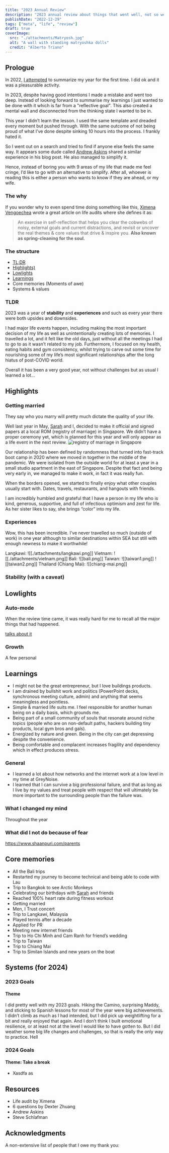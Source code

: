 ```yaml
---
title: "2023 Annual Review"
description: "2023 annual review about things that went well, not so well, experiences and learnings throughout the year."
publishDate: "2022-12-29"
tags: ["meta", "life", "review"]
draft: true
coverImage:
  src: "./attachments/Matryosh.jpg"
  alt: "A wall with standing matryoshka dolls"
  credit: "Alberto Triano"
---
```


## Prologue

In 2022, [I attempted](/posts/annual-review-2021) to summarize my year for the first time. I did ok and it was a pleasurable activity.

In 2023, despite having good intentions I made a mistake and went too deep. Instead of looking forward to summarise my learnings I just wanted to be done with it which is far from a "reflective goal". This also created a mental wall and disconnected from the thinking state I wanted to be in.

This year I didn’t learn the lesson. I used the same template and dreaded every moment but pushed through. With the same outcome of not being proud of what I’ve done despite sinking 10 hours into the process. I frankly hated it.

So I went out on a search and tried to find if anyone else feels the same way. It appears some dude called [Andrew Askins](https://www.andrewaskins.com/2023-year-in-review-plus-free-notion-template/) shared a similar experience in his blog post. He also managed to simplify it.

Hence, instead of boring you with 9 areas of my life that made me feel cringe, I’d like to go with an alternative to simplify. After all, whoever is reading this is either a person who wants to know if they are ahead, or my wife.

### The why

If you wonder why to even spend time doing something like this, [Ximena Vengoechea](https://www.ximenavengoechea.com/) wrote a great article on life audits where she defines it as:

> An exercise in self-reflection that helps you clear the cobwebs of noisy, external goals and current distractions, and revisit or uncover the real themes & core values that drive & inspire you. **Also known as spring-cleaning for the soul.**

### The structure

- [TL;DR](#tldr)
- [Highlights)](#highlights)
- [Lowlights](#lowlights)
- [Learnings](#learnings)
- Core memories (Moments of awe)
- Systems & values

### TLDR

2023 was a year of **stability** and **experiences** and such as every year there were both upsides and downsides.

I had major life events happen, including making the most important decision of my life as well as unintentionally creating lots of memories. I travelled a lot, and it felt like the old days, just without all the meetings I had to go to as it wasn’t related to my job. Furthermore, I focused on my health, eating habits and gym consistency, whilst trying to carve out some time for nourishing some of my life’s most significant relationships after the long hiatus of post-COVID world.

Overall it has been a very good year, not without challenges but as usual I learned a lot…

## Highlights

### Getting married

They say who you marry will pretty much dictate the quality of your life.

Well last year in May, [Sarah](www.sarahkhanamajid.com) and I, decided to make it official and signed papers at a local ROM (registry of marriage) in Singapore. We didn’t have a proper ceremony yet, which is planned for this year and will only appear as a life event in the next review.
![registry of marriage in Singapore](./attachments/ROM.jpg)

Our relationship has been defined by randomness that turned into fast-track boot camp in 2020 where we moved in together in the middle of the pandemic. We were isolated from the outside world for at least a year in a small studio apartment in the east of Singapore. Despite that fact and being very early in, we managed to make it work, in fact it was really fun.

When the borders opened, we started to finally enjoy what other couples usually start with. Dates, travels, restaurants, and hangouts with friends.

I am incredibly humbled and grateful that I have a person in my life who is kind, generous, supportive, and full of infectious optimism and zest for life. As her sister likes to say, she brings “color” into my life.

### Experiences

Wow, this has been incredible. I’ve never travelled so much (outside of work) in one year although to similar destinations within SEA but still with enough newness to make it worthwhile!

Langkawi:
![[./attachments/langkawi.png]]
Vietnam:
![[./attachments/vietnam.png]]
Bali:
![[bali.png]]
Taiwan:
![[taiwan1.png]]
![[taiwan2.png]]
Thailand (Chiang Mai):
![[chiang-mai.png]]

### Stability (with a caveat)

## Lowlights

### Auto-mode

When the review time came, it was really hard for me to recall all the major things that had happened.

[talks about it](https://omnivore.app/kirso/this-moment-is-your-life-nat-eliason-s-essays-18e121f0b9f)

### Growth

A few personal

## Learnings

- I might not be the great entrepreneur, but I love buildings products.
- I am drained by bullshit work and politics (PowerPoint decks, synchronous meeting culture, admin) and anything that seems meaningless and pointless.
- Simple & married life suits me. I feel responsible for another human being on a daily basis, which grounds me.
- Being part of a small community of souls that resonate around niche topics (people who are on non-default paths, hackers building tiny products, local gym bros and gals).
- Energized by nature and green. Being in the city can get depressing despite the convenience.
- Being comfortable and complacent increases fragility and dependency which in effect produces stress.

### General

- I learned a lot about how networks and the internet work at a low level in my time at GreyNoise.
- I learned that I can survive a big professional failure, and that as long as I live by my values and treat people with respect that will ultimately be more important to the surrounding people than the failure was.

### What I changed my mind

Throughout the year

### What did I not do because of fear

<https://www.shaanpuri.com/parents>

## Core memories

- All the Bali trips
- Restarted my journey to become technical and being able to code with Lau
- Trip to Bangkok to see Arctic Monkeys
- Celebrating our birthdays with [Sarah](www.sarahkhanmajid.com) and friends
- Reached 100% heart rate during fitness workout
- Getting married
- Men, I Trust concert
- Trip to Langkawi, Malaysia
- Played tennis after a decade
- Applied for PR
- Meeting new internet friends
- Trip to Ho Chi Minh and Cam Ranh for friend’s wedding
- Trip to Taiwan
- Trip to Chiang Mai
- Trip to Similan Islands and new years on the boat

## Systems (for 2024)

### 2023 Goals

#### Theme

I did pretty well with my 2023 goals. Hiking the Camino, surprising Maddy, and sticking to Spanish lessons for most of the year were big achievements. I didn’t climb as much as I had intended, but I did pick up weightlifting for a bit and really enjoyed that again. And I don’t think I built emotional resilience, or at least not at the level I would like to have gotten to. But I did weather some big life changes and challenges, so that is really the only way to practice. Hell

### 2024 Goals

#### Theme: Take a break

- Xasdfa as

## Resources

- Life audit by Ximena
- 6 questions by Dexter Zhuang
- Andrew Askins
- Steve Schlafman

## Acknowledgments

A non-extensive list of people that I owe my thank you:

